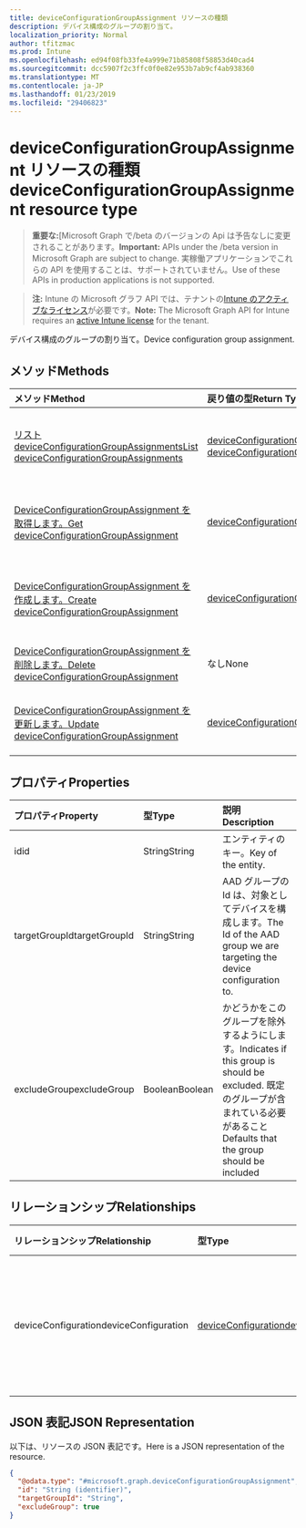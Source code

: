 ```yaml
---
title: deviceConfigurationGroupAssignment リソースの種類
description: デバイス構成のグループの割り当て。
localization_priority: Normal
author: tfitzmac
ms.prod: Intune
ms.openlocfilehash: ed94f08fb33fe4a999e71b85808f58853d40cad4
ms.sourcegitcommit: dcc5907f2c3ffc0f0e82e953b7ab9cf4ab938360
ms.translationtype: MT
ms.contentlocale: ja-JP
ms.lasthandoff: 01/23/2019
ms.locfileid: "29406823"
---
```

# <a name="deviceconfigurationgroupassignment-resource-type"></a><span data-ttu-id="53b6d-103">deviceConfigurationGroupAssignment リソースの種類</span><span class="sxs-lookup"><span data-stu-id="53b6d-103">deviceConfigurationGroupAssignment resource type</span></span>

> <span data-ttu-id="53b6d-104">**重要な:**[Microsoft Graph で/beta のバージョンの Api は予告なしに変更されることがあります。</span><span class="sxs-lookup"><span data-stu-id="53b6d-104">**Important:** APIs under the /beta version in Microsoft Graph are subject to change.</span></span> <span data-ttu-id="53b6d-105">実稼働アプリケーションでこれらの API を使用することは、サポートされていません。</span><span class="sxs-lookup"><span data-stu-id="53b6d-105">Use of these APIs in production applications is not supported.</span></span>

> <span data-ttu-id="53b6d-106">**注:** Intune の Microsoft グラフ API では、テナントの[Intune のアクティブなライセンス](https://go.microsoft.com/fwlink/?linkid=839381)が必要です。</span><span class="sxs-lookup"><span data-stu-id="53b6d-106">**Note:** The Microsoft Graph API for Intune requires an [active Intune license](https://go.microsoft.com/fwlink/?linkid=839381) for the tenant.</span></span>

<span data-ttu-id="53b6d-107">デバイス構成のグループの割り当て。</span><span class="sxs-lookup"><span data-stu-id="53b6d-107">Device configuration group assignment.</span></span>

## <a name="methods"></a><span data-ttu-id="53b6d-108">メソッド</span><span class="sxs-lookup"><span data-stu-id="53b6d-108">Methods</span></span>
|<span data-ttu-id="53b6d-109">メソッド</span><span class="sxs-lookup"><span data-stu-id="53b6d-109">Method</span></span>|<span data-ttu-id="53b6d-110">戻り値の型</span><span class="sxs-lookup"><span data-stu-id="53b6d-110">Return Type</span></span>|<span data-ttu-id="53b6d-111">説明</span><span class="sxs-lookup"><span data-stu-id="53b6d-111">Description</span></span>|
|:---|:---|:---|
|[<span data-ttu-id="53b6d-112">リスト deviceConfigurationGroupAssignments</span><span class="sxs-lookup"><span data-stu-id="53b6d-112">List deviceConfigurationGroupAssignments</span></span>](../api/intune-deviceconfig-deviceconfigurationgroupassignment-list.md)|<span data-ttu-id="53b6d-113">[deviceConfigurationGroupAssignment](../resources/intune-deviceconfig-deviceconfigurationgroupassignment.md)コレクション</span><span class="sxs-lookup"><span data-stu-id="53b6d-113">[deviceConfigurationGroupAssignment](../resources/intune-deviceconfig-deviceconfigurationgroupassignment.md) collection</span></span>|<span data-ttu-id="53b6d-114">[DeviceConfigurationGroupAssignment](../resources/intune-deviceconfig-deviceconfigurationgroupassignment.md)オブジェクトのプロパティと関係を一覧表示します。</span><span class="sxs-lookup"><span data-stu-id="53b6d-114">List properties and relationships of the [deviceConfigurationGroupAssignment](../resources/intune-deviceconfig-deviceconfigurationgroupassignment.md) objects.</span></span>|
|[<span data-ttu-id="53b6d-115">DeviceConfigurationGroupAssignment を取得します。</span><span class="sxs-lookup"><span data-stu-id="53b6d-115">Get deviceConfigurationGroupAssignment</span></span>](../api/intune-deviceconfig-deviceconfigurationgroupassignment-get.md)|[<span data-ttu-id="53b6d-116">deviceConfigurationGroupAssignment</span><span class="sxs-lookup"><span data-stu-id="53b6d-116">deviceConfigurationGroupAssignment</span></span>](../resources/intune-deviceconfig-deviceconfigurationgroupassignment.md)|<span data-ttu-id="53b6d-117">[DeviceConfigurationGroupAssignment](../resources/intune-deviceconfig-deviceconfigurationgroupassignment.md)オブジェクトのプロパティと関係を参照してください。</span><span class="sxs-lookup"><span data-stu-id="53b6d-117">Read properties and relationships of the [deviceConfigurationGroupAssignment](../resources/intune-deviceconfig-deviceconfigurationgroupassignment.md) object.</span></span>|
|[<span data-ttu-id="53b6d-118">DeviceConfigurationGroupAssignment を作成します。</span><span class="sxs-lookup"><span data-stu-id="53b6d-118">Create deviceConfigurationGroupAssignment</span></span>](../api/intune-deviceconfig-deviceconfigurationgroupassignment-create.md)|[<span data-ttu-id="53b6d-119">deviceConfigurationGroupAssignment</span><span class="sxs-lookup"><span data-stu-id="53b6d-119">deviceConfigurationGroupAssignment</span></span>](../resources/intune-deviceconfig-deviceconfigurationgroupassignment.md)|<span data-ttu-id="53b6d-120">新しい[deviceConfigurationGroupAssignment](../resources/intune-deviceconfig-deviceconfigurationgroupassignment.md)オブジェクトを作成します。</span><span class="sxs-lookup"><span data-stu-id="53b6d-120">Create a new [deviceConfigurationGroupAssignment](../resources/intune-deviceconfig-deviceconfigurationgroupassignment.md) object.</span></span>|
|[<span data-ttu-id="53b6d-121">DeviceConfigurationGroupAssignment を削除します。</span><span class="sxs-lookup"><span data-stu-id="53b6d-121">Delete deviceConfigurationGroupAssignment</span></span>](../api/intune-deviceconfig-deviceconfigurationgroupassignment-delete.md)|<span data-ttu-id="53b6d-122">なし</span><span class="sxs-lookup"><span data-stu-id="53b6d-122">None</span></span>|<span data-ttu-id="53b6d-123">の[deviceConfigurationGroupAssignment](../resources/intune-deviceconfig-deviceconfigurationgroupassignment.md)を削除します。</span><span class="sxs-lookup"><span data-stu-id="53b6d-123">Deletes a [deviceConfigurationGroupAssignment](../resources/intune-deviceconfig-deviceconfigurationgroupassignment.md).</span></span>|
|[<span data-ttu-id="53b6d-124">DeviceConfigurationGroupAssignment を更新します。</span><span class="sxs-lookup"><span data-stu-id="53b6d-124">Update deviceConfigurationGroupAssignment</span></span>](../api/intune-deviceconfig-deviceconfigurationgroupassignment-update.md)|[<span data-ttu-id="53b6d-125">deviceConfigurationGroupAssignment</span><span class="sxs-lookup"><span data-stu-id="53b6d-125">deviceConfigurationGroupAssignment</span></span>](../resources/intune-deviceconfig-deviceconfigurationgroupassignment.md)|<span data-ttu-id="53b6d-126">[DeviceConfigurationGroupAssignment](../resources/intune-deviceconfig-deviceconfigurationgroupassignment.md)オブジェクトのプロパティを更新します。</span><span class="sxs-lookup"><span data-stu-id="53b6d-126">Update the properties of a [deviceConfigurationGroupAssignment](../resources/intune-deviceconfig-deviceconfigurationgroupassignment.md) object.</span></span>|

## <a name="properties"></a><span data-ttu-id="53b6d-127">プロパティ</span><span class="sxs-lookup"><span data-stu-id="53b6d-127">Properties</span></span>
|<span data-ttu-id="53b6d-128">プロパティ</span><span class="sxs-lookup"><span data-stu-id="53b6d-128">Property</span></span>|<span data-ttu-id="53b6d-129">型</span><span class="sxs-lookup"><span data-stu-id="53b6d-129">Type</span></span>|<span data-ttu-id="53b6d-130">説明</span><span class="sxs-lookup"><span data-stu-id="53b6d-130">Description</span></span>|
|:---|:---|:---|
|<span data-ttu-id="53b6d-131">id</span><span class="sxs-lookup"><span data-stu-id="53b6d-131">id</span></span>|<span data-ttu-id="53b6d-132">String</span><span class="sxs-lookup"><span data-stu-id="53b6d-132">String</span></span>|<span data-ttu-id="53b6d-133">エンティティのキー。</span><span class="sxs-lookup"><span data-stu-id="53b6d-133">Key of the entity.</span></span>|
|<span data-ttu-id="53b6d-134">targetGroupId</span><span class="sxs-lookup"><span data-stu-id="53b6d-134">targetGroupId</span></span>|<span data-ttu-id="53b6d-135">String</span><span class="sxs-lookup"><span data-stu-id="53b6d-135">String</span></span>|<span data-ttu-id="53b6d-136">AAD グループの Id は、対象としてデバイスを構成します。</span><span class="sxs-lookup"><span data-stu-id="53b6d-136">The Id of the AAD group we are targeting the device configuration to.</span></span>|
|<span data-ttu-id="53b6d-137">excludeGroup</span><span class="sxs-lookup"><span data-stu-id="53b6d-137">excludeGroup</span></span>|<span data-ttu-id="53b6d-138">Boolean</span><span class="sxs-lookup"><span data-stu-id="53b6d-138">Boolean</span></span>|<span data-ttu-id="53b6d-139">かどうかをこのグループを除外するようにします。</span><span class="sxs-lookup"><span data-stu-id="53b6d-139">Indicates if this group is should be excluded.</span></span> <span data-ttu-id="53b6d-140">既定のグループが含まれている必要があること</span><span class="sxs-lookup"><span data-stu-id="53b6d-140">Defaults that the group should be included</span></span>|

## <a name="relationships"></a><span data-ttu-id="53b6d-141">リレーションシップ</span><span class="sxs-lookup"><span data-stu-id="53b6d-141">Relationships</span></span>
|<span data-ttu-id="53b6d-142">リレーションシップ</span><span class="sxs-lookup"><span data-stu-id="53b6d-142">Relationship</span></span>|<span data-ttu-id="53b6d-143">型</span><span class="sxs-lookup"><span data-stu-id="53b6d-143">Type</span></span>|<span data-ttu-id="53b6d-144">説明</span><span class="sxs-lookup"><span data-stu-id="53b6d-144">Description</span></span>|
|:---|:---|:---|
|<span data-ttu-id="53b6d-145">deviceConfiguration</span><span class="sxs-lookup"><span data-stu-id="53b6d-145">deviceConfiguration</span></span>|[<span data-ttu-id="53b6d-146">deviceConfiguration</span><span class="sxs-lookup"><span data-stu-id="53b6d-146">deviceConfiguration</span></span>](../resources/intune-deviceconfig-deviceconfiguration.md)|<span data-ttu-id="53b6d-147">ナビゲーション リンクを対象となるデバイスを構成します。</span><span class="sxs-lookup"><span data-stu-id="53b6d-147">The navigation link to the Device Configuration being targeted.</span></span>|

## <a name="json-representation"></a><span data-ttu-id="53b6d-148">JSON 表記</span><span class="sxs-lookup"><span data-stu-id="53b6d-148">JSON Representation</span></span>
<span data-ttu-id="53b6d-149">以下は、リソースの JSON 表記です。</span><span class="sxs-lookup"><span data-stu-id="53b6d-149">Here is a JSON representation of the resource.</span></span>
<!-- {
  "blockType": "resource",
  "keyProperty": "id",
  "@odata.type": "microsoft.graph.deviceConfigurationGroupAssignment"
}
-->
``` json
{
  "@odata.type": "#microsoft.graph.deviceConfigurationGroupAssignment",
  "id": "String (identifier)",
  "targetGroupId": "String",
  "excludeGroup": true
}
```




